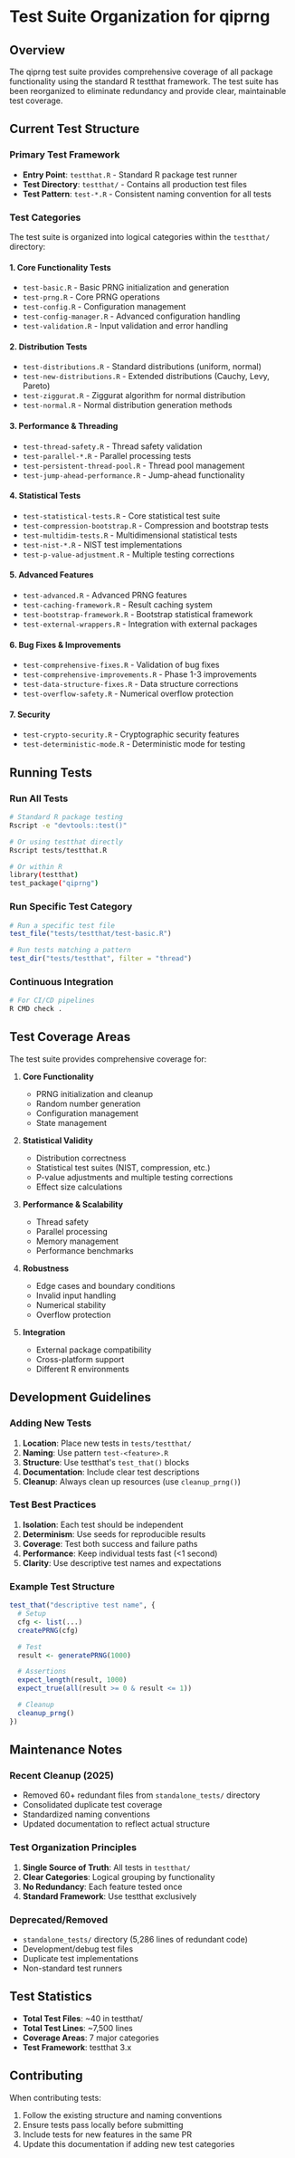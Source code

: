 # Test Suite Organization for qiprng

## Overview

The qiprng test suite provides comprehensive coverage of all package functionality using the standard R testthat framework. The test suite has been reorganized to eliminate redundancy and provide clear, maintainable test coverage.

## Current Test Structure

### Primary Test Framework

- **Entry Point**: `testthat.R` - Standard R package test runner
- **Test Directory**: `testthat/` - Contains all production test files
- **Test Pattern**: `test-*.R` - Consistent naming convention for all tests

### Test Categories

The test suite is organized into logical categories within the `testthat/` directory:

#### 1. Core Functionality Tests

- `test-basic.R` - Basic PRNG initialization and generation
- `test-prng.R` - Core PRNG operations
- `test-config.R` - Configuration management
- `test-config-manager.R` - Advanced configuration handling
- `test-validation.R` - Input validation and error handling

#### 2. Distribution Tests

- `test-distributions.R` - Standard distributions (uniform, normal)
- `test-new-distributions.R` - Extended distributions (Cauchy, Levy, Pareto)
- `test-ziggurat.R` - Ziggurat algorithm for normal distribution
- `test-normal.R` - Normal distribution generation methods

#### 3. Performance & Threading

- `test-thread-safety.R` - Thread safety validation
- `test-parallel-*.R` - Parallel processing tests
- `test-persistent-thread-pool.R` - Thread pool management
- `test-jump-ahead-performance.R` - Jump-ahead functionality

#### 4. Statistical Tests

- `test-statistical-tests.R` - Core statistical test suite
- `test-compression-bootstrap.R` - Compression and bootstrap tests
- `test-multidim-tests.R` - Multidimensional statistical tests
- `test-nist-*.R` - NIST test implementations
- `test-p-value-adjustment.R` - Multiple testing corrections

#### 5. Advanced Features

- `test-advanced.R` - Advanced PRNG features
- `test-caching-framework.R` - Result caching system
- `test-bootstrap-framework.R` - Bootstrap statistical framework
- `test-external-wrappers.R` - Integration with external packages

#### 6. Bug Fixes & Improvements

- `test-comprehensive-fixes.R` - Validation of bug fixes
- `test-comprehensive-improvements.R` - Phase 1-3 improvements
- `test-data-structure-fixes.R` - Data structure corrections
- `test-overflow-safety.R` - Numerical overflow protection

#### 7. Security

- `test-crypto-security.R` - Cryptographic security features
- `test-deterministic-mode.R` - Deterministic mode for testing

## Running Tests

### Run All Tests

```bash
# Standard R package testing
Rscript -e "devtools::test()"

# Or using testthat directly
Rscript tests/testthat.R

# Or within R
library(testthat)
test_package("qiprng")
```

### Run Specific Test Category

```r
# Run a specific test file
test_file("tests/testthat/test-basic.R")

# Run tests matching a pattern
test_dir("tests/testthat", filter = "thread")
```

### Continuous Integration

```bash
# For CI/CD pipelines
R CMD check .
```

## Test Coverage Areas

The test suite provides comprehensive coverage for:

1. **Core Functionality**
   - PRNG initialization and cleanup
   - Random number generation
   - Configuration management
   - State management

2. **Statistical Validity**
   - Distribution correctness
   - Statistical test suites (NIST, compression, etc.)
   - P-value adjustments and multiple testing corrections
   - Effect size calculations

3. **Performance & Scalability**
   - Thread safety
   - Parallel processing
   - Memory management
   - Performance benchmarks

4. **Robustness**
   - Edge cases and boundary conditions
   - Invalid input handling
   - Numerical stability
   - Overflow protection

5. **Integration**
   - External package compatibility
   - Cross-platform support
   - Different R environments

## Development Guidelines

### Adding New Tests

1. **Location**: Place new tests in `tests/testthat/`
2. **Naming**: Use pattern `test-<feature>.R`
3. **Structure**: Use testthat's `test_that()` blocks
4. **Documentation**: Include clear test descriptions
5. **Cleanup**: Always clean up resources (use `cleanup_prng()`)

### Test Best Practices

1. **Isolation**: Each test should be independent
2. **Determinism**: Use seeds for reproducible results
3. **Coverage**: Test both success and failure paths
4. **Performance**: Keep individual tests fast (<1 second)
5. **Clarity**: Use descriptive test names and expectations

### Example Test Structure

```r
test_that("descriptive test name", {
  # Setup
  cfg <- list(...)
  createPRNG(cfg)

  # Test
  result <- generatePRNG(1000)

  # Assertions
  expect_length(result, 1000)
  expect_true(all(result >= 0 & result <= 1))

  # Cleanup
  cleanup_prng()
})
```

## Maintenance Notes

### Recent Cleanup (2025)

- Removed 60+ redundant files from `standalone_tests/` directory
- Consolidated duplicate test coverage
- Standardized naming conventions
- Updated documentation to reflect actual structure

### Test Organization Principles

1. **Single Source of Truth**: All tests in `testthat/`
2. **Clear Categories**: Logical grouping by functionality
3. **No Redundancy**: Each feature tested once
4. **Standard Framework**: Use testthat exclusively

### Deprecated/Removed

- `standalone_tests/` directory (5,286 lines of redundant code)
- Development/debug test files
- Duplicate test implementations
- Non-standard test runners

## Test Statistics

- **Total Test Files**: ~40 in testthat/
- **Total Test Lines**: ~7,500 lines
- **Coverage Areas**: 7 major categories
- **Test Framework**: testthat 3.x

## Contributing

When contributing tests:

1. Follow the existing structure and naming conventions
2. Ensure tests pass locally before submitting
3. Include tests for new features in the same PR
4. Update this documentation if adding new test categories
